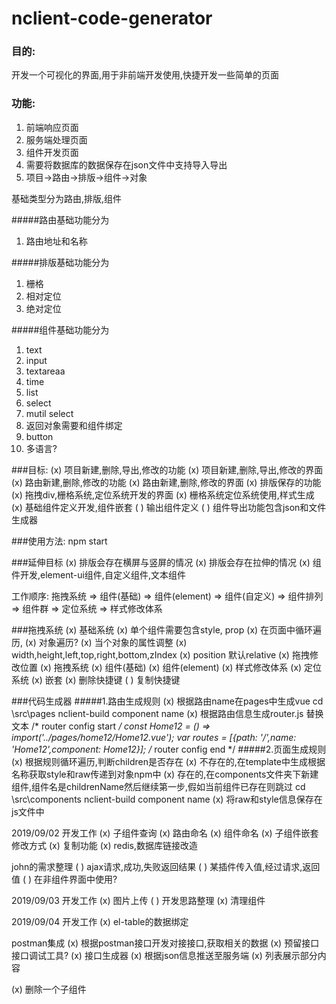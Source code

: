 # nclient-code-generator

### 目的:
开发一个可视化的界面,用于非前端开发使用,快捷开发一些简单的页面

### 功能: 
1. 前端响应页面
2. 服务端处理页面
3. 组件开发页面
4. 需要将数据库的数据保存在json文件中支持导入导出
5. 项目->路由->排版->组件->对象   
  
基础类型分为路由,排版,组件

#####路由基础功能分为
1. 路由地址和名称

#####排版基础功能分为
1. 栅格
2. 相对定位
3. 绝对定位 

#####组件基础功能分为
1. text
2. input
3. textareaa
4. time
5. list
6. select
7. mutil select
8. 返回对象需要和组件绑定
9. button
10. 多语言?

###目标:
(x) 项目新建,删除,导出,修改的功能
(x) 项目新建,删除,导出,修改的界面
(x) 路由新建,删除,修改的功能
(x) 路由新建,删除,修改的界面
(x) 排版保存的功能
(x) 拖拽div,栅格系统,定位系统开发的界面
(x) 栅格系统定位系统使用,样式生成
(x) 基础组件定义开发,组件嵌套
( ) 输出组件定义
( ) 组件导出功能包含json和文件生成器

###使用方法:
npm start

###延伸目标
(x) 排版会存在横屏与竖屏的情况
(x) 排版会存在拉伸的情况
(x) 组件开发,element-ui组件,自定义组件,文本组件

工作顺序: 拖拽系统 => 组件(基础) => 组件(element) => 组件(自定义) => 组件排列 => 组件群 => 定位系统 => 样式修改体系

###拖拽系统
(x) 基础系统
(x) 单个组件需要包含style, prop
(x) 在页面中循环遍历,
(x) 对象遍历?
(x) 当个对象的属性调整
(x) width,height,left,top,right,bottom,zIndex
(x) position 默认relative
(x) 拖拽修改位置
(x) 拖拽系统
(x) 组件(基础)
(x) 组件(element)
(x) 样式修改体系
(x) 定位系统
(x) 嵌套
(x) 删除快捷键
( ) 复制快捷键

###代码生成器
#####1.路由生成规则
(x) 根据路由name在pages中生成vue
cd \src\pages
nclient-build component name
(x) 根据路由信息生成router.js
替换文本
/* router config start */
const Home12 = () => import('../pages/home12/Home12.vue');
var routes = [{path: '/',name: 'Home12',component: Home12}];
/* router config end */
#####2.页面生成规则
(x) 根据规则循环遍历,判断children是否存在
(x) 不存在的,在template中生成根据名称获取style和raw传递到对象npm中
(x) 存在的,在components文件夹下新建组件,组件名是childrenName然后继续第一步,假如当前组件已存在则跳过
cd \src\components
nclient-build component name
(x) 将raw和style信息保存在js文件中

2019/09/02 开发工作
(x) 子组件查询
(x) 路由命名
(x) 组件命名
(x) 子组件嵌套修改方式
(x) 复制功能
(x) redis,数据库链接改造

john的需求整理 
( ) ajax请求,成功,失败返回结果
( ) 某插件传入值,经过请求,返回值
( ) 在非组件界面中使用?

2019/09/03 开发工作
(x) 图片上传
( ) 开发思路整理
(x) 清理组件

2019/09/04 开发工作
(x) el-table的数据绑定

postman集成
(x) 根据postman接口开发对接接口,获取相关的数据
(x) 预留接口 接口调试工具?
(x) 接口生成器
(x) 根据json信息推送至服务端
(x) 列表展示部分内容

(x) 删除一个子组件
